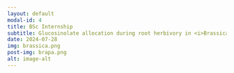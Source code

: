 ```yaml
---
layout: default
modal-id: 4
title: BSc Internship
subtitle: Glucosinolate allocation during root herbivory in <i>Brassica rapa</i>
date: 2024-07-28
img: brassica.png
post-img: brapa.png
alt: image-alt
---
```

